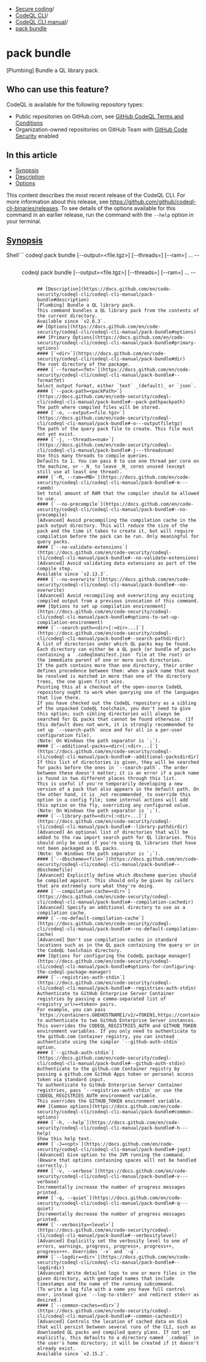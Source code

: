   * [Secure coding](https://docs.github.com/en/code-security "Secure coding")/
  * [CodeQL CLI](https://docs.github.com/en/code-security/codeql-cli "CodeQL CLI")/
  * [CodeQL CLI manual](https://docs.github.com/en/code-security/codeql-cli/codeql-cli-manual "CodeQL CLI manual")/
  * [pack bundle](https://docs.github.com/en/code-security/codeql-cli/codeql-cli-manual/pack-bundle "pack bundle")


# pack bundle
[Plumbing] Bundle a QL library pack.
## Who can use this feature?
CodeQL is available for the following repository types:
  * Public repositories on GitHub.com, see [GitHub CodeQL Terms and Conditions](https://github.com/github/codeql-cli-binaries/blob/main/LICENSE.md)
  * Organization-owned repositories on GitHub Team with [GitHub Code Security](https://docs.github.com/en/get-started/learning-about-github/about-github-advanced-security) enabled


## In this article
  * [Synopsis](https://docs.github.com/en/code-security/codeql-cli/codeql-cli-manual/pack-bundle#synopsis)
  * [Description](https://docs.github.com/en/code-security/codeql-cli/codeql-cli-manual/pack-bundle#description)
  * [Options](https://docs.github.com/en/code-security/codeql-cli/codeql-cli-manual/pack-bundle#options)


This content describes the most recent release of the CodeQL CLI. For more information about this release, see <https://github.com/github/codeql-cli-binaries/releases>.
To see details of the options available for this command in an earlier release, run the command with the `--help` option in your terminal.
## [Synopsis](https://docs.github.com/en/code-security/codeql-cli/codeql-cli-manual/pack-bundle#synopsis)
Shell```
codeql pack bundle [--output=<file.tgz>] [--threads=<num>] [--ram=<MB>] <options>... -- <dir>

```
```
codeql pack bundle [--output=<file.tgz>] [--threads=<num>] [--ram=<MB>] <options>... -- <dir>

```

## [Description](https://docs.github.com/en/code-security/codeql-cli/codeql-cli-manual/pack-bundle#description)
[Plumbing] Bundle a QL library pack.
This command bundles a QL library pack from the contents of the current directory.
Available since `v2.6.3`.
## [Options](https://docs.github.com/en/code-security/codeql-cli/codeql-cli-manual/pack-bundle#options)
### [Primary Options](https://docs.github.com/en/code-security/codeql-cli/codeql-cli-manual/pack-bundle#primary-options)
#### [`<dir>`](https://docs.github.com/en/code-security/codeql-cli/codeql-cli-manual/pack-bundle#dir)
The root directory of the package.
#### [`--format=<fmt>`](https://docs.github.com/en/code-security/codeql-cli/codeql-cli-manual/pack-bundle#--formatfmt)
Select output format, either `text` _(default)_ or `json`.
#### [`--pack-path=<packPath>`](https://docs.github.com/en/code-security/codeql-cli/codeql-cli-manual/pack-bundle#--pack-pathpackpath)
The path where compiled files will be stored.
#### [`-o, --output=<file.tgz>`](https://docs.github.com/en/code-security/codeql-cli/codeql-cli-manual/pack-bundle#-o---outputfiletgz)
The path of the query pack file to create. This file must not yet exist.
#### [`-j, --threads=<num>`](https://docs.github.com/en/code-security/codeql-cli/codeql-cli-manual/pack-bundle#-j---threadsnum)
Use this many threads to compile queries.
Defaults to 1. You can pass 0 to use one thread per core on the machine, or -_N_ to leave _N_ cores unused (except still use at least one thread).
#### [`-M, --ram=<MB>`](https://docs.github.com/en/code-security/codeql-cli/codeql-cli-manual/pack-bundle#-m---rammb)
Set total amount of RAM that the compiler should be allowed to use.
#### [`--no-precompile`](https://docs.github.com/en/code-security/codeql-cli/codeql-cli-manual/pack-bundle#--no-precompile)
[Advanced] Avoid precompiling the compilation cache in the pack output directory. This will reduce the size of the pack and the time it takes to create it, but will require compilation before the pack can be run. Only meaningful for query packs.
#### [`--no-validate-extensions`](https://docs.github.com/en/code-security/codeql-cli/codeql-cli-manual/pack-bundle#--no-validate-extensions)
[Advanced] Avoid validating data extensions as part of the compile step.
Available since `v2.13.3`.
#### [`--no-overwrite`](https://docs.github.com/en/code-security/codeql-cli/codeql-cli-manual/pack-bundle#--no-overwrite)
[Advanced] Avoid recompiling and overwriting any existing compiled output from a previous invocation of this command.
### [Options to set up compilation environment](https://docs.github.com/en/code-security/codeql-cli/codeql-cli-manual/pack-bundle#options-to-set-up-compilation-environment)
#### [`--search-path=<dir>[:<dir>...]`](https://docs.github.com/en/code-security/codeql-cli/codeql-cli-manual/pack-bundle#--search-pathdirdir)
A list of directories under which QL packs may be found. Each directory can either be a QL pack (or bundle of packs containing a `.codeqlmanifest.json` file at the root) or the immediate parent of one or more such directories.
If the path contains more than one directory, their order defines precedence between them: when a pack name that must be resolved is matched in more than one of the directory trees, the one given first wins.
Pointing this at a checkout of the open-source CodeQL repository ought to work when querying one of the languages that live there.
If you have checked out the CodeQL repository as a sibling of the unpacked CodeQL toolchain, you don't need to give this option; such sibling directories will always be searched for QL packs that cannot be found otherwise. (If this default does not work, it is strongly recommended to set up `--search-path` once and for all in a per-user configuration file).
(Note: On Windows the path separator is `;`).
#### [`--additional-packs=<dir>[:<dir>...]`](https://docs.github.com/en/code-security/codeql-cli/codeql-cli-manual/pack-bundle#--additional-packsdirdir)
If this list of directories is given, they will be searched for packs before the ones in `--search-path`. The order between these doesn't matter; it is an error if a pack name is found in two different places through this list.
This is useful if you're temporarily developing a new version of a pack that also appears in the default path. On the other hand, it is _not recommended_ to override this option in a config file; some internal actions will add this option on the fly, overriding any configured value.
(Note: On Windows the path separator is `;`).
#### [`--library-path=<dir>[:<dir>...]`](https://docs.github.com/en/code-security/codeql-cli/codeql-cli-manual/pack-bundle#--library-pathdirdir)
[Advanced] An optional list of directories that will be added to the raw import search path for QL libraries. This should only be used if you're using QL libraries that have not been packaged as QL packs.
(Note: On Windows the path separator is `;`).
#### [`--dbscheme=<file>`](https://docs.github.com/en/code-security/codeql-cli/codeql-cli-manual/pack-bundle#--dbschemefile)
[Advanced] Explicitly define which dbscheme queries should be compiled against. This should only be given by callers that are extremely sure what they're doing.
#### [`--compilation-cache=<dir>`](https://docs.github.com/en/code-security/codeql-cli/codeql-cli-manual/pack-bundle#--compilation-cachedir)
[Advanced] Specify an additional directory to use as a compilation cache.
#### [`--no-default-compilation-cache`](https://docs.github.com/en/code-security/codeql-cli/codeql-cli-manual/pack-bundle#--no-default-compilation-cache)
[Advanced] Don't use compilation caches in standard locations such as in the QL pack containing the query or in the CodeQL toolchain directory.
### [Options for configuring the CodeQL package manager](https://docs.github.com/en/code-security/codeql-cli/codeql-cli-manual/pack-bundle#options-for-configuring-the-codeql-package-manager)
#### [`--registries-auth-stdin`](https://docs.github.com/en/code-security/codeql-cli/codeql-cli-manual/pack-bundle#--registries-auth-stdin)
Authenticate to GitHub Enterprise Server Container registries by passing a comma-separated list of <registry_url>=<token> pairs.
For example, you can pass `https://containers.GHEHOSTNAME1/v2/=TOKEN1,https://containers.GHEHOSTNAME2/v2/=TOKEN2` to authenticate to two GitHub Enterprise Server instances.
This overrides the CODEQL_REGISTRIES_AUTH and GITHUB_TOKEN environment variables. If you only need to authenticate to the github.com Container registry, you can instead authenticate using the simpler `--github-auth-stdin` option.
#### [`--github-auth-stdin`](https://docs.github.com/en/code-security/codeql-cli/codeql-cli-manual/pack-bundle#--github-auth-stdin)
Authenticate to the github.com Container registry by passing a github.com GitHub Apps token or personal access token via standard input.
To authenticate to GitHub Enterprise Server Container registries, pass `--registries-auth-stdin` or use the CODEQL_REGISTRIES_AUTH environment variable.
This overrides the GITHUB_TOKEN environment variable.
### [Common options](https://docs.github.com/en/code-security/codeql-cli/codeql-cli-manual/pack-bundle#common-options)
#### [`-h, --help`](https://docs.github.com/en/code-security/codeql-cli/codeql-cli-manual/pack-bundle#-h---help)
Show this help text.
#### [`-J=<opt>`](https://docs.github.com/en/code-security/codeql-cli/codeql-cli-manual/pack-bundle#-jopt)
[Advanced] Give option to the JVM running the command.
(Beware that options containing spaces will not be handled correctly.)
#### [`-v, --verbose`](https://docs.github.com/en/code-security/codeql-cli/codeql-cli-manual/pack-bundle#-v---verbose)
Incrementally increase the number of progress messages printed.
#### [`-q, --quiet`](https://docs.github.com/en/code-security/codeql-cli/codeql-cli-manual/pack-bundle#-q---quiet)
Incrementally decrease the number of progress messages printed.
#### [`--verbosity=<level>`](https://docs.github.com/en/code-security/codeql-cli/codeql-cli-manual/pack-bundle#--verbositylevel)
[Advanced] Explicitly set the verbosity level to one of errors, warnings, progress, progress+, progress++, progress+++. Overrides `-v` and `-q`.
#### [`--logdir=<dir>`](https://docs.github.com/en/code-security/codeql-cli/codeql-cli-manual/pack-bundle#--logdirdir)
[Advanced] Write detailed logs to one or more files in the given directory, with generated names that include timestamps and the name of the running subcommand.
(To write a log file with a name you have full control over, instead give `--log-to-stderr` and redirect stderr as desired.)
#### [`--common-caches=<dir>`](https://docs.github.com/en/code-security/codeql-cli/codeql-cli-manual/pack-bundle#--common-cachesdir)
[Advanced] Controls the location of cached data on disk that will persist between several runs of the CLI, such as downloaded QL packs and compiled query plans. If not set explicitly, this defaults to a directory named `.codeql` in the user's home directory; it will be created if it doesn't already exist.
Available since `v2.15.2`.
